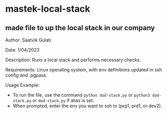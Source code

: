 # mastek-local-stack
## made file to up the local stack in our company

Author: Saatvik Gulati

Date: 1/04/2023

Description: Runs a local stack and performs necessary checks.

Requirements: Linux operating system, with env definitions updated in ssh config and .pgpass.

Usage Example:
  * To run the file, use the command `python dod-stack.py` or `python3 dod-stack.py` or `dod-stack.py` if alias is set.
  * When prompted, enter the env you want to ssh to (prp1, prd1, or dev2).


